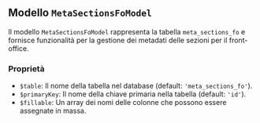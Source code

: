 ## Modello `MetaSectionsFoModel`

Il modello `MetaSectionsFoModel` rappresenta la tabella `meta_sections_fo` e fornisce funzionalità per la gestione dei metadati delle sezioni per il front-office.

### Proprietà

* `$table`: Il nome della tabella nel database (default: `'meta_sections_fo'`).
* `$primaryKey`: Il nome della chiave primaria nella tabella (default: `'id'`).
* `$fillable`: Un array dei nomi delle colonne che possono essere assegnate in massa.

